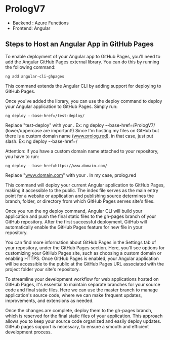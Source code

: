 # PrologV7

- Backend : Azure Functions
- Frontend: Angular

## Steps to Host an Angular App in GitHub Pages

To enable deployment of your Angular app to GitHub Pages, you'll need to add the Angular GitHub Pages external library. You can do this by running the following command:

```
ng add angular-cli-ghpages
```

This command extends the Angular CLI by adding support for deploying to GitHub Pages.

Once you've added the library, you can use the deploy command to deploy your Angular application to GitHub Pages. Simply run:

```
ng deploy --base-href=/test-deploy/
```

Replace "test-deploy" with your <repositoryname>. 
Ex: ng deploy --base-href=/PrologV7/ (lower/uppercase are important!)
Since I'm hosting my files on GitHub but there is a custom domain name (www.prolog.red), in that case, just put slash.
Ex: ng deploy --base-href=/

Attention: if you have a custom domain name attached to your repository, you have to run:

```
ng deploy --base-href=https://www.domain.com/
```

Replace "www.domain.com" with your <domain name>. In my case, prolog.red

This command will deploy your current Angular application to GitHub Pages, making it accessible to the public. The index file serves as the main entry point for a website or application and publishing source determines the branch, folder, or directory from which GitHub Pages serves site's files.

Once you run the ng deploy command, Angular CLI will build your application and push the final static files to the gh-pages branch of your GitHub repository. After the first successful deployment, GitHub will automatically enable the GitHub Pages feature for new file in your repository.

You can find more information about GitHub Pages in the Settings tab of your repository, under the GitHub Pages section. Here, you'll see options for customizing your GitHub Pages site, such as choosing a custom domain or enabling HTTPS. Once GitHub Pages is enabled, your Angular application will be accessible to the public at the GitHub Pages URL associated with the project folder your site's repository.

To streamline your development workflow for web applications hosted on GitHub Pages, it's essential to maintain separate branches for your source code and final static files. Here we can use the master branch to manage application's source code, where we can make frequent updates, improvements, and extensions as needed.

Once the changes are complete, deploy them to the gh-pages branch, which is reserved for the final static files of your application. This approach allows you to keep your source code organized and easily deploy updates. GitHub pages support is necessary, to ensure a smooth and efficient development process.



